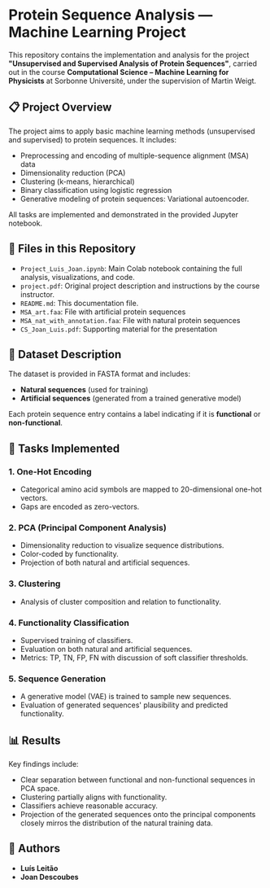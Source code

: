 # Protein Sequence Analysis — Machine Learning Project

This repository contains the implementation and analysis for the project **"Unsupervised and Supervised Analysis of Protein Sequences"**, carried out in the course **Computational Science – Machine Learning for Physicists** at Sorbonne Université, under the supervision of Martin Weigt.

## 📋 Project Overview

The project aims to apply basic machine learning methods (unsupervised and supervised) to protein sequences. It includes:

- Preprocessing and encoding of multiple-sequence alignment (MSA) data
- Dimensionality reduction (PCA)
- Clustering (k-means, hierarchical)
- Binary classification using logistic regression
- Generative modeling of protein sequences: Variational autoencoder.

All tasks are implemented and demonstrated in the provided Jupyter notebook.

## 📁 Files in this Repository

- `Project_Luis_Joan.ipynb`: Main Colab notebook containing the full analysis, visualizations, and code.
- `project.pdf`: Original project description and instructions by the course instructor.
- `README.md`: This documentation file.
- `MSA_art.faa`: File with artificial protein sequences
- `MSA_nat_with_annotation.faa`: File with natural protein sequences
- `CS_Joan_Luis.pdf`: Supporting material for the presentation

## 🧬 Dataset Description

The dataset is provided in FASTA format and includes:

- **Natural sequences** (used for training)
- **Artificial sequences** (generated from a trained generative model)

Each protein sequence entry contains a label indicating if it is **functional** or **non-functional**.

## 🧠 Tasks Implemented

### 1. One-Hot Encoding
- Categorical amino acid symbols are mapped to 20-dimensional one-hot vectors.
- Gaps are encoded as zero-vectors.

### 2. PCA (Principal Component Analysis)
- Dimensionality reduction to visualize sequence distributions.
- Color-coded by functionality.
- Projection of both natural and artificial sequences.

### 3. Clustering
- Analysis of cluster composition and relation to functionality.

### 4. Functionality Classification
- Supervised training of classifiers.
- Evaluation on both natural and artificial sequences.
- Metrics: TP, TN, FP, FN with discussion of soft classifier thresholds.

### 5. Sequence Generation
- A generative model (VAE) is trained to sample new sequences.
- Evaluation of generated sequences' plausibility and predicted functionality.


## 📊 Results

Key findings include:
- Clear separation between functional and non-functional sequences in PCA space.
- Clustering partially aligns with functionality.
- Classifiers achieve reasonable accuracy.
- Projection of the generated sequences onto the principal components closely mirros the distribution of the natural training data.

## 👥 Authors

- **Luís Leitão**
- **Joan Descoubes**



